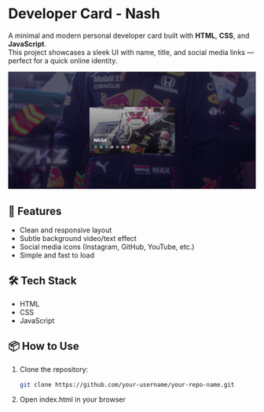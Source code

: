 # Developer Card - Nash

A minimal and modern personal developer card built with **HTML**, **CSS**, and **JavaScript**.  
This project showcases a sleek UI with name, title, and social media links — perfect for a quick online identity.

![Preview](card.png)

## 🚀 Features
- Clean and responsive layout
- Subtle background video/text effect
- Social media icons (Instagram, GitHub, YouTube, etc.)
- Simple and fast to load

## 🛠️ Tech Stack
- HTML
- CSS
- JavaScript

## 📦 How to Use
1. Clone the repository:
   ```bash
   git clone https://github.com/your-username/your-repo-name.git

2. Open index.html in your browser
